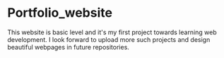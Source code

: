 # Portfolio_website
This website is basic level and it's my first project towards learning web development. I look forward to upload more such projects and design beautiful webpages in future repositories.
